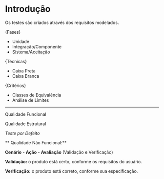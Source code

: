 # Introdução

Os testes são criados através dos requisitos modelados.

{Fases}

* Unidade
* Integração/Componente
* Sistema/Aceitação

{Técnicas}

* Caixa Preta
* Caixa Branca

{Critérios}

* Classes de Equivalência
* Análise de Limites

---

Qualidade Funcional

Qualidade Estrutural

_Teste por Defeito_

** Qualidade Não Funcional:**

**Cenário** - **Ação** - **Avaliação** \(Validação e Verificação\)

**Validação:** o produto está certo, conforme os requisitos do usuário.

**Verificação:** o produto está correto, conforme sua especificação.


